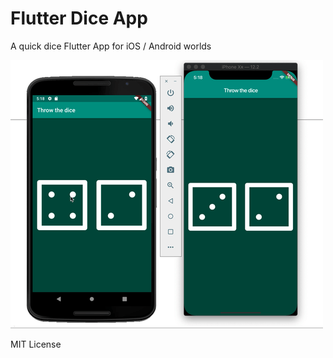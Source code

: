 # Flutter Dice App

A quick dice Flutter App for iOS / Android worlds

![alt-text](https://github.com/Wassmd/dice_flutter/blob/master/dice_flutter.gif)


MIT License




